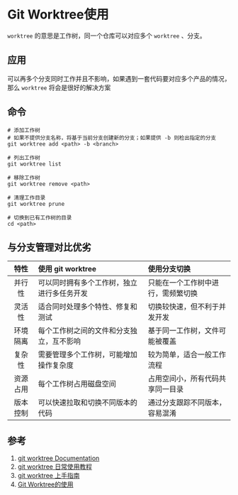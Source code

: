 # Git Worktree使用
`worktree` 的意思是工作树，同一个仓库可以对应多个 `worktree` 、分支。

## 应用
可以再多个分支同时工作并且不影响，如果遇到一套代码要对应多个产品的情况，那么 `worktree` 将会是很好的解决方案

## 命令
```shell
# 添加工作树
# 如果不提供分支名称，将基于当前分支创建新的分支；如果提供 -b 则检出指定的分支
git worktree add <path> -b <branch>

# 列出工作树
git worktree list

# 移除工作树
git worktree remove <path>

# 清理工作目录
git worktree prune

# 切换到已有工作树的目录
cd <path>
```

## 与分支管理对比优劣
特性|使用 git worktree|使用分支切换
:--:|:--|:--
并行性|可以同时拥有多个工作树，独立进行多任务开发|只能在一个工作树中进行，需频繁切换|
灵活性|适合同时处理多个特性、修复和测试|切换较快速，但不利于并发开发|
环境隔离|每个工作树之间的文件和分支独立，互不影响|基于同一工作树，文件可能被覆盖|
复杂性|需要管理多个工作树，可能增加操作复杂度|较为简单，适合一般工作流程|
资源占用|每个工作树占用磁盘空间|占用空间小，所有代码共享同一目录|
版本控制|可以快速拉取和切换不同版本的代码|通过分支跟踪不同版本，容易混淆|

## 参考
1. [git worktree Documentation](https://git.js.cn/docs/git-worktree)
1. [git worktree 日常使用教程](https://juejin.cn/post/7241760513204994103)
1. [git worktree 上手指南](https://www.cnblogs.com/caoshufang/p/16258975.html)
1. [Git Worktree的使用](https://jasonkayzk.github.io/2020/05/03/Git-Worktree%E7%9A%84%E4%BD%BF%E7%94%A8/)